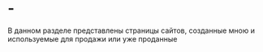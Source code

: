 # -
В данном разделе представлены страницы сайтов, созданные мною и используемые для продажи или уже проданные
